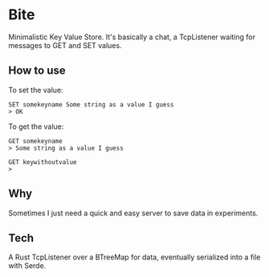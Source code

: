 # Bite

Minimalistic Key Value Store. It's basically a chat, a TcpListener waiting for
messages to GET and SET values.

## How to use

To set the value:

    SET somekeyname Some string as a value I guess
    > OK

To get the value:

    GET somekeyname
    > Some string as a value I guess

    GET keywithoutvalue
    >

## Why

Sometimes I just need a quick and easy server to save data in experiments.

## Tech

A Rust TcpListener over a BTreeMap for data, eventually serialized into a file with Serde.
